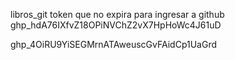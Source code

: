  libros_git
token que no expira para ingresar a github
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


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
